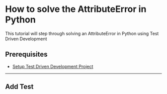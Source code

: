 # How to solve the AttributeError in Python

This tutorial will step through solving an AttributeError in Python using Test Driven Development

## Prerequisites

- [Setup Test Driven Development Project](./TDD_SETUP.md)

---

## Add Test